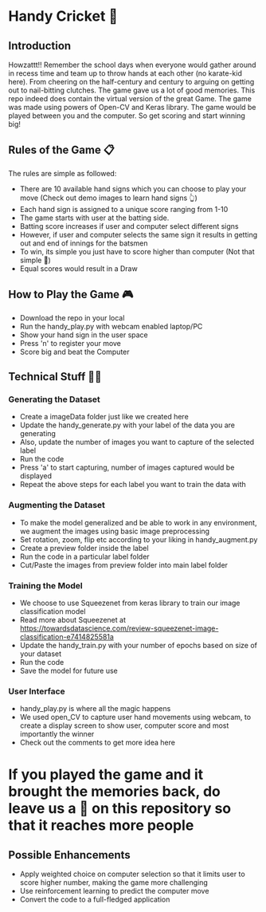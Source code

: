 # Handy Cricket :cricket_game:

## Introduction
Howzattt!! Remember the school days when everyone would gather around in recess time and team up to throw hands at each other (no karate-kid here). From cheering on the half-century and century to arguing on getting out to nail-bitting clutches. The game gave us a lot of good memories.
This repo indeed does contain the virtual version of the great Game. The game was made using powers of Open-CV and Keras library. The game would be played between you and the computer. So get scoring and start winning big!

## Rules of the Game :clipboard:
The rules are simple as followed:
- There are 10 available hand signs which you can choose to play your move (Check out demo images to learn hand signs :point_up_2:)
- Each hand sign is assigned to a unique score ranging from 1-10
- The game starts with user at the batting side.
- Batting score increases if user and computer select different signs
- However, if user and computer selects the same sign it results in getting out and end of innings for the batsmen
- To win, its simple you just have to score higher than computer (Not that simple :grimacing:)
- Equal scores would result in a Draw

## How to Play the Game :video_game:
- Download the repo in your local
- Run the handy_play.py with webcam enabled laptop/PC
- Show your hand sign in the user space
- Press 'n' to register your move
- Score big and beat the Computer

## Technical Stuff :man_technologist:
### Generating the Dataset
- Create a imageData folder just like we created here
- Update the handy_generate.py with your label of the data you are generating
- Also, update the number of images you want to capture of the selected label
- Run the code
- Press 'a' to start capturing, number of images captured would be displayed
- Repeat the above steps for each label you want to train the data with

### Augmenting the Dataset
- To make the model generalized and be able to work in any environment, we augment the images using basic image preprocessing
- Set rotation, zoom, flip etc according to your liking in handy_augment.py
- Create a preview folder inside the label 
- Run the code in a particular label folder
- Cut/Paste the images from preview folder into main label folder

### Training the Model
- We choose to use Squeezenet from keras library to train our image classification model
- Read more about Squeezenet at https://towardsdatascience.com/review-squeezenet-image-classification-e7414825581a
- Update the handy_train.py with your number of epochs based on size of your dataset
- Run the code
- Save the model for future use

### User Interface 
- handy_play.py is where all the magic happens
- We used open_CV to capture user hand movements using webcam, to create a display screen to show user, computer score and most importantly the winner
- Check out the comments to get more idea here

# If you played the game and it brought the memories back, do leave us a :star2: on this repository so that it reaches more people

## Possible Enhancements
- Apply weighted choice on computer selection so that it limits user to score higher number, making the game more challenging
- Use reinforcement learning to predict the computer move
- Convert the code to a full-fledged application
